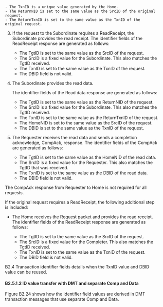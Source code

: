     - The TxnID is a unique value generated by the Home.
    - The ReturnNID is set to the same value as the SrcID of the original request.
    - The ReturnTxnID is set to the same value as the TxnID of the original request.

3. If the request to the Subordinate requires a ReadReceipt, the Subordinate provides the read receipt. The identifier fields of the ReadReceipt response are generated as follows:

    - The TgtID is set to the same value as the SrcID of the request.
    - The SrcID is a fixed value for the Subordinate. This also matches the TgtID received.
    - The TxnID is set to the same value as the TxnID of the request.
    - The DBID field is not valid.

4. The Subordinate provides the read data.

    The identifier fields of the Read data response are generated as follows:

    - The TgtID is set to the same value as the ReturnNID of the request.
    - The SrcID is a fixed value for the Subordinate. This also matches the TgtID received.
    - The TxnID is set to the same value as the ReturnTxnID of the request.
    - The HomeNID is set to the same value as the SrcID of the request.
    - The DBID is set to the same value as the TxnID of the request.

5. The Requester receives the read data and sends a completion acknowledge, CompAck, response. The identifier fields of the CompAck are generated as follows:

    - The TgtID is set to the same value as the HomeNID of the read data.
    - The SrcID is a fixed value for the Requester. This also matches the TgtID that was received.
    - The TxnID is set to the same value as the DBID of the read data.
    - The DBID field is not valid.

The CompAck response from Requester to Home is not required for all requests.

If the original request requires a ReadReceipt, the following additional step is included:

- The Home receives the Request packet and provides the read receipt. The identifier fields of the ReadReceipt response are generated as follows:

    - The TgtID is set to the same value as the SrcID of the request.
    - The SrcID is a fixed value for the Completer. This also matches the TgtID received.
    - The TxnID is set to the same value as the TxnID of the request.
    - The DBID field is not valid.

B2.4 Transaction identifier fields details when the TxnID value and DBID value can be reused.

#### B2.5.1.2 ID value transfer with DMT and separate Comp and Data

Figure B2.24 shows how the identifier field values are derived in DMT transaction messages that use separate Comp and Data.